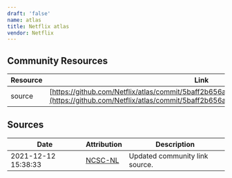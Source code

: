 ```yaml
---
draft: 'false'
name: atlas
title: Netflix atlas
vendor: Netflix
---
```



## Community Resources
| Resource | Link |
| --- | --- |
| source | [https://github.com/Netflix/atlas/commit/5baff2b656a45886b85968a4b66f33bd36c648be](https://github.com/Netflix/atlas/commit/5baff2b656a45886b85968a4b66f33bd36c648be) |


## Sources
| Date | Attribution | Description |
| --- | --- | --- |
| 2021-12-12 15:38:33 | [NCSC-NL](https://github.com/NCSC-NL/log4shell/blob/main/software/README.md) | Updated community link source.  |
